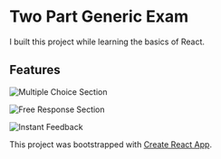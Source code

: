 # Two Part Generic Exam

I built this project while learning the basics of React. 

## Features

![Multiple Choice Section](http://haksayng.com/img/github/two_part_generic_exam/img01.png)

![Free Response Section](http://haksayng.com/img/github/two_part_generic_exam/img02.png)

![Instant Feedback](http://haksayng.com/img/github/two_part_generic_exam/img03.png)

This project was bootstrapped with [Create React App](https://github.com/facebook/create-react-app).
